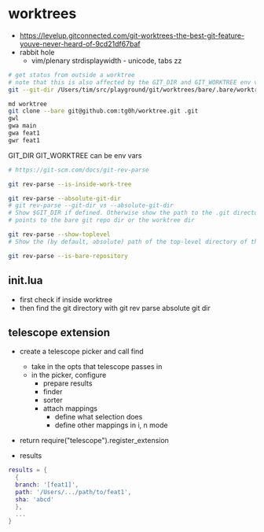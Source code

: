 # worktrees

- https://levelup.gitconnected.com/git-worktrees-the-best-git-feature-youve-never-heard-of-9cd21df67baf
- rabbit hole
  - vim/plenary strdisplaywidth - unicode, tabs zz

```bash
# get status from outside a worktree
# note that this is also affected by the GIT_DIR and GIT_WORKTREE env vars
git --git-dir /Users/tim/src/playground/git/worktrees/bare/.bare/worktrees/feat1 --work-tree ./feat1 status
```

```bash
md worktree
git clone --bare git@github.com:tg0h/worktree.git .git
gwl
gwa main
gwa feat1
gwr feat1
```

GIT_DIR
GIT_WORKTREE can be env vars

```bash
# https://git-scm.com/docs/git-rev-parse

git rev-parse --is-inside-work-tree

git rev-parse --absolute-git-dir
# git rev-parse --git-dir vs --absolute-git-dir
# Show $GIT_DIR if defined. Otherwise show the path to the .git directory. The path shown, when relative, is relative to the current working directory.
# points to the bare git repo dir or the worktree dir

git rev-parse --show-toplevel
# Show the (by default, absolute) path of the top-level directory of the working tree. If there is no working tree, report an error

git rev-parse --is-bare-repository
```

## init.lua

- first check if inside worktree
- then find the git directory with git rev parse absolute git dir

## telescope extension

- create a telescope picker and call find
  - take in the opts that telescope passes in
  - in the picker, configure
    - prepare results
    - finder
    - sorter
    - attach mappings
      - define what selection does
      - define other mappings in i, n mode
- return require("telescope").register_extension

- results

```lua
results = {
  {
  branch: '[feat1]',
  path: '/Users/.../path/to/feat1',
  sha: 'abcd'
  },
  ...
}
```
